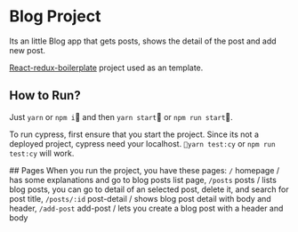 # Blog Project

Its an little Blog app that gets posts, shows the detail of the post and add new post.

[React-redux-boilerplate](https://github.com/adeministratorTr/react-redux-boilerplate) project used as an template.

## How to Run?

Just `yarn` or `npm i` and then `yarn start` or `npm run start`. 

To run cypress, first ensure that you start the project. Since its not a deployed project, cypress need your localhost. `yarn test:cy` or `npm run test:cy` will work.

## Pages
When you run the project, you have these pages:
  `/`           homepage    / has some explanations and go to blog posts list page,
  `/posts`      posts       / lists blog posts, you can go to detail of an selected post, delete it, and search for post title,
  `/posts/:id`  post-detail / shows blog post detail with body and header, 
  `/add-post`   add-post    / lets you create a blog post with a header and body
